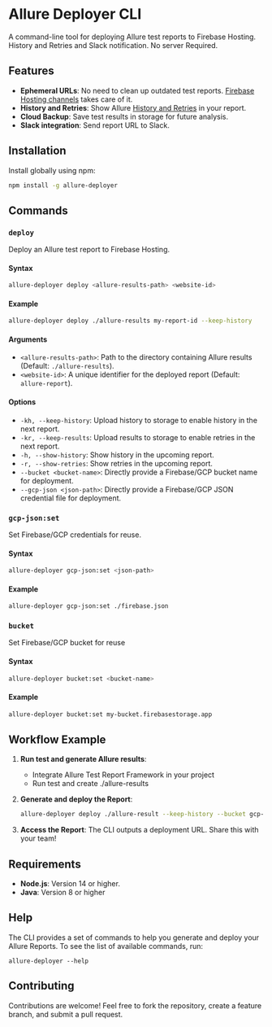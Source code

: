 
# Allure Deployer CLI

A command-line tool for deploying Allure test reports to Firebase Hosting. History and Retries and Slack notification.
No server Required.

## Features

- **Ephemeral URLs**: No need to clean up outdated test reports. [Firebase Hosting channels](https://firebase.google.com/docs/hosting/manage-hosting-resources#preview-channel-expiration) takes care of it.
- **History and Retries**: Show Allure [History and Retries](https://allurereport.org/docs/history-and-retries/) in your report.
- **Cloud Backup**: Save test results in storage for future analysis.
- **Slack integration**: Send report URL to Slack.

## Installation

Install globally using npm:

```bash
npm install -g allure-deployer
```
## Commands

### `deploy`
Deploy an Allure test report to Firebase Hosting.

#### Syntax
```bash
allure-deployer deploy <allure-results-path> <website-id>
```

#### Example
```bash
allure-deployer deploy ./allure-results my-report-id --keep-history
```

#### Arguments
- `<allure-results-path>`: Path to the directory containing Allure results (Default: `./allure-results`).
- `<website-id>`: A unique identifier for the deployed report (Default: `allure-report`).

#### Options
- `-kh, --keep-history`: Upload history to storage to enable history in the next report.
- `-kr, --keep-results`: Upload results to storage to enable retries in the next report.
- `-h, --show-history`: Show history in the upcoming report.
- `-r, --show-retries`: Show retries in the upcoming report.
- `--bucket <bucket-name>`: Directly provide a Firebase/GCP bucket name for deployment.
- `--gcp-json <json-path>`: Directly provide a Firebase/GCP JSON credential file for deployment.

### `gcp-json:set`
Set Firebase/GCP credentials for reuse.

#### Syntax
```bash
allure-deployer gcp-json:set <json-path>
```

#### Example
```bash
allure-deployer gcp-json:set ./firebase.json
```

### `bucket`
Set Firebase/GCP bucket for reuse

#### Syntax
```bash
allure-deployer bucket:set <bucket-name>
```

#### Example
```bash
allure-deployer bucket:set my-bucket.firebasestorage.app
```

## Workflow Example

1. **Run test and generate Allure results**:
    - Integrate Allure Test Report Framework in your project
    - Run test and create ./allure-results

2. **Generate and deploy the Report**:
   ```bash
   allure-deployer deploy ./allure-result --keep-history --bucket gcp-bucket --gcp-json ./firebase.json
   ```

3. **Access the Report**:
   The CLI outputs a deployment URL. Share this with your team!


## Requirements

- **Node.js**: Version 14 or higher.
- **Java**: Version 8 or higher

## Help
The CLI provides a set of commands to help you generate and deploy your Allure Reports. To see the list of available commands, run:
```shell
allure-deployer --help
```

## Contributing

Contributions are welcome! Feel free to fork the repository, create a feature branch, and submit a pull request.
